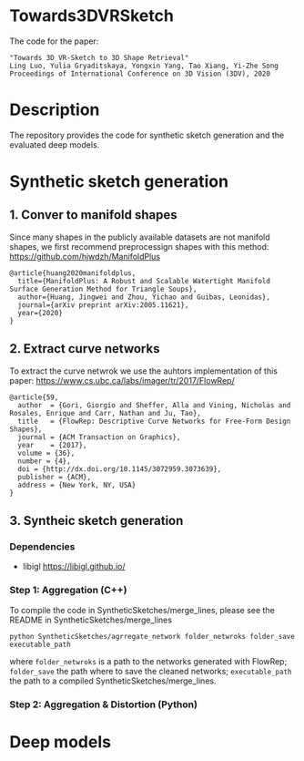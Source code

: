 
# Towards3DVRSketch
The code for the paper: 
```
"Towards 3D VR-Sketch to 3D Shape Retrieval"   
Ling Luo, Yulia Gryaditskaya, Yongxin Yang, Tao Xiang, Yi-Zhe Song
Proceedings of International Conference on 3D Vision (3DV), 2020
```
# Description
The repository provides the code for synthetic sketch generation and the evaluated deep models.

# Synthetic sketch generation
## 1. Conver to manifold shapes
Since many shapes in the publicly available datasets are not manifold shapes, we first recommend preprocessign shapes with this method:
https://github.com/hjwdzh/ManifoldPlus
```
@article{huang2020manifoldplus,
  title={ManifoldPlus: A Robust and Scalable Watertight Manifold Surface Generation Method for Triangle Soups},
  author={Huang, Jingwei and Zhou, Yichao and Guibas, Leonidas},
  journal={arXiv preprint arXiv:2005.11621},
  year={2020}
}
```

## 2. Extract curve networks
To extract the curve netwrok we use the auhtors implementation of this paper:
https://www.cs.ubc.ca/labs/imager/tr/2017/FlowRep/
```
@article{59,
  author  = {Gori, Giorgio and Sheffer, Alla and Vining, Nicholas and Rosales, Enrique and Carr, Nathan and Ju, Tao},
  title   = {FlowRep: Descriptive Curve Networks for Free-Form Design Shapes},
  journal = {ACM Transaction on Graphics},
  year    = {2017},
  volume = {36},
  number = {4},
  doi = {http://dx.doi.org/10.1145/3072959.3073639},
  publisher = {ACM},
  address = {New York, NY, USA}
}
```
## 3. Syntheic sketch generation
### Dependencies
* libigl https://libigl.github.io/
### Step 1: Aggregation (C++)
To compile the code in SyntheticSketches/merge_lines, please see the README in SyntheticSketches/merge_lines
```
python SyntheticSketches/agrregate_network folder_netwroks folder_save executable_path
```
where
`folder_netwroks`
is a path to the networks generated with FlowRep;
`folder_save`
the path where to save the cleaned networks;
`executable_path`
the path to a compiled SyntheticSketches/merge_lines.

### Step 2: Aggregation & Distortion (Python)

# Deep models
